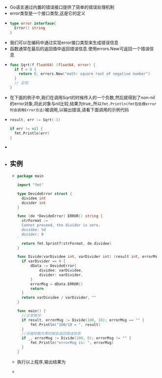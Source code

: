 - Go语言通过内置的错误接口提供了简单的错误处理机制
- error类型是一个接口类型,这是它的定义
- ```go
  type error interface{
    Error() string
  }
  ```
- 我们可以在编码中通过实现error接口类型来生成错误信息
- 函数通常在最后的返回值中返回错误信息.使用errors.New可返回一个错误信息
- ```go
  func Sqrt(f float64) (float64, error) {
    if f < 0 {
      return 0, errors.New("math: square root of negative number")
    }
    // 实现
  }
  ```
- 在下面的例子中,我们在调用Sqrt的时候传入的一个负数,然后就得到了non-nil的error对象,将此对象与nil比较,结果为true,,所以`fmt.Println(fmt包处理error时会调用Error方法)`被调用,以输出错误,请看下面调用的示例代码
- ```go
  result, err := Sqrt(-1)
  
  if err != nil {
    fmt.Println(err)
  }
  ```
-
- ## 实例
	- ```go
	  package main
	  
	  import "fmt"
	  
	  type DevideError struct {
	  	dividee int
	  	divider int
	  }
	  
	  func (de *DevideError) ERROR() string {
	  	strFormat := `
	  	Cannot proceed, the divider is zero.
	  	dividee: %d
	  	divider: 0
	  `
	  	return fmt.Sprintf(strFormat, de.dividee)
	  }
	  
	  func Divide(varDividee int, varDivider int) (result int, errorMsg string) {
	  	if varDivider == 0 {
	  		dData := DevideError{
	  			dividee: varDividee,
	  			divider: varDivider,
	  		}
	  		errorMsg = dData.ERROR()
	  		return
	  	}
	  	return varDividee / varDivider, ""
	  }
	  
	  func main() {
	  	//正常情况
	  	if result, errorMsg := Divide(100, 10); errorMsg == "" {
	  		fmt.Println("100/10 = ", result)
	  	}
	  	//当被除数为零时候会返回错误信息
	  	if _, errorMsg := Divide(100, 0); errorMsg != "" {
	  		fmt.Println("errorMsg is: ", errorMsg)
	  	}
	  }
	  ```
	- 执行以上程序,输出结果为
	- ```
	  ```